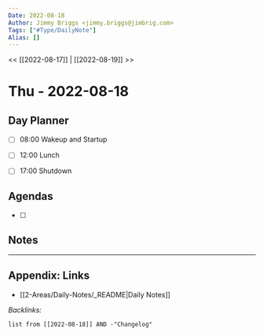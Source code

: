 ```yaml
---
Date: 2022-08-18
Author: Jimmy Briggs <jimmy.briggs@jimbrig.com>
Tags: ["#Type/DailyNote"]
Alias: []
---
```


<< [[2022-08-17]] | [[2022-08-19]] >>

# Thu - 2022-08-18

## Day Planner

- [ ] 08:00 Wakeup and Startup
- [ ] 12:00 Lunch
- [ ] 17:00 Shutdown


## Agendas

- [ ] 

## Notes


***

## Appendix: Links

- [[2-Areas/Daily-Notes/_README|Daily Notes]]

*Backlinks:*

```dataview
list from [[2022-08-18]] AND -"Changelog"
```